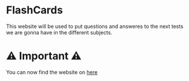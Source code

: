 # FlashCards
This website will be used to put questions and answeres to the next tests we are gonna have in the different subjects.
# ⚠️ Important ⚠️
You can now find the website on <a href="https://wasabi.devz.moe/">here</a>
